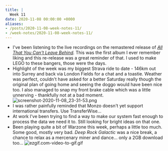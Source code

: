 ```yaml
---
title: |
  Week 11
date: 2020-11-08 00:00:00 +0000
aliases:
- /posts/2020-11-08-week-notes-11/
- /week-notes/2020-11-08-week-notes-11/
---
```


- I've been listening to the live recordings on the remastered release of *[All That You Can't Leave Behind](https://open.spotify.com/album/6qghLuq9nn2SddGSrqBDrh?si=9TR2OZpcTGqF9mB5WL3gRg).* This was the first album I ever remember liking and this re-release was a great reminder of that. I used to make LEGO to these bangers, those were the days.
- Highlight of the week was my biggest Strava ride to date - 146km out into Surrey and back via London Fields for a chat and a toastie. Weather was perfect, couldn't have asked for a better Saturday really though the original plan of going home and seeing the doggo would have been nice too. I also managed to snap my front brake cable which was a little unnerving - thankfully not at a bad moment.
    ![screenshot-2020-11-08_23-31-53.png](screenshot-2020-11-08_23-31-53.png)
- I was rather painfully reminded that Monzo doesn't yet support international transfers. Use TransferWise...
- At work I've been trying to find a way to make our system fast enough to process the data we need it to. Still looking for bright ideas on that one.
- Been playing quite a bit of Warzone this week, perhaps a little too much. Some good, mostly very bad. *Deep Rock Galactic* was a nice break, a chance to relax as a mercenary miner and dance... only a 2GB download too...
  ![ezgif.com-video-to-gif.gif](ezgif.com-video-to-gif.gif)
